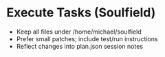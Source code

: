 # Execute Tasks (Soulfield)
- Keep all files under /home/michael/soulfield
- Prefer small patches; include test/run instructions
- Reflect changes into plan.json session notes
